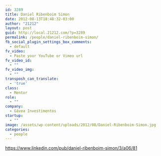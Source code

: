 ```yaml
---
id: 3289
title: Daniel Ribenboim Simon
date: 2012-08-13T18:48:32-03:00
author: "21212"
layout: post
guid: http://local.21212.com/?p=3289
permalink: /people/daniel-ribenboim-simon/
fb_social_plugin_settings_box_comments:
  - default
fv_video:
  - Paste your YouTube or Vimeo url
fv_video_id:
  - ""
fv_video_img:
  - ""
transposh_can_translate:
  - 'true'
class:
  - Mentor
role:
  - ""
company:
  - Gávea Investimentos
startup:
  - ""
image: /assets/wp-content/uploads/2012/08/Daniel-Ribenboim-Simon.jpg
categories:
  - people
---
```

https://www.linkedin.com/pub/daniel-ribenboim-simon/3/a06/81